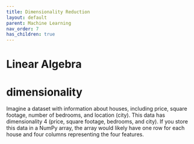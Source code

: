 ```yaml
---
title: Dimensionality Reduction
layout: default
parent: Machine Learning
nav_order: 7
has_children: true
---
```


# Linear Algebra

# dimensionality
Imagine a dataset with information about houses, including price, square footage, number of bedrooms, and location (city). This data has dimensionality 4 (price, square footage, bedrooms, and city). If you store this data in a NumPy array, the array would likely have one row for each house and four columns representing the four features.